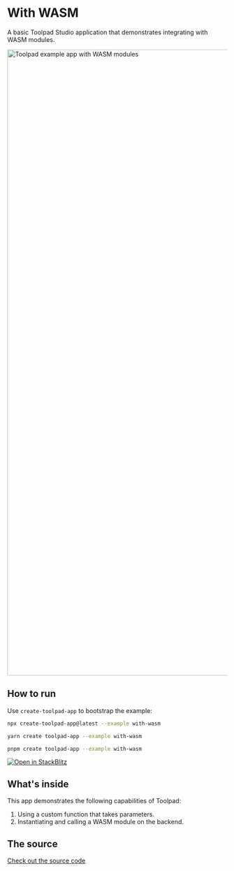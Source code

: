 # With WASM

<p class="description">A basic Toolpad Studio application that demonstrates integrating with WASM modules.</p>

<a target="_blank">
  <img src="https://mui.com/static/toolpad/marketing/with-wasm.png" alt="Toolpad example app with WASM modules" style="aspect-ratio: 687/379;" width="1433">
</a>

## How to run

Use `create-toolpad-app` to bootstrap the example:

```bash
npx create-toolpad-app@latest --example with-wasm
```

```bash
yarn create toolpad-app --example with-wasm
```

```bash
pnpm create toolpad-app --example with-wasm
```

[![Open in StackBlitz](https://developer.stackblitz.com/img/open_in_stackblitz.svg)](https://stackblitz.com/fork/github/mui/toolpad/tree/master/examples/with-wasm)

## What's inside

This app demonstrates the following capabilities of Toolpad:

1. Using a custom function that takes parameters.
2. Instantiating and calling a WASM module on the backend.

## The source

[Check out the source code](https://github.com/mui/toolpad/tree/master/examples/with-wasm)
